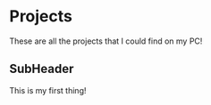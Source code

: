# Projects

These are all the projects that I could find on my PC!


## SubHeader 

This is my first thing!